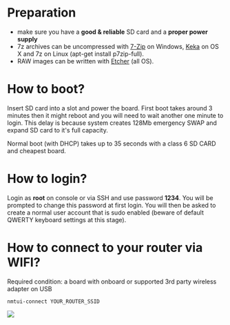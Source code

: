 # Preparation

- make sure you have a **good & reliable** SD card and a **proper power supply**
- 7z archives can be uncompressed with [7-Zip](http://www.7-zip.org/) on Windows, [Keka](http://www.kekaosx.com/en/) on OS X and 7z on Linux (apt-get install p7zip-full). 
- RAW images can be written with [Etcher](https://www.etcher.io) (all OS).

# How to boot?

Insert SD card into a slot and power the board. First boot takes around 3 minutes then it might reboot and you will need to wait another one minute to login. This delay is because system creates 128Mb emergency SWAP and expand SD card to it's full capacity.

Normal boot (with DHCP) takes up to 35 seconds with a class 6 SD CARD and cheapest board.

# How to login? 

Login as **root** on console or via SSH and use password **1234**. You will be prompted to change this password at first login. You will then be asked to create a normal user account that is sudo enabled (beware of default QWERTY keyboard settings at this stage).

# How to connect to your router via WIFI?

Required condition: a board with onboard or supported 3rd party wireless adapter on USB

	nmtui-connect YOUR_ROUTER_SSID

![](https://www.armbian.com/wp-content/uploads/2016/12/wifi-tran.png)
